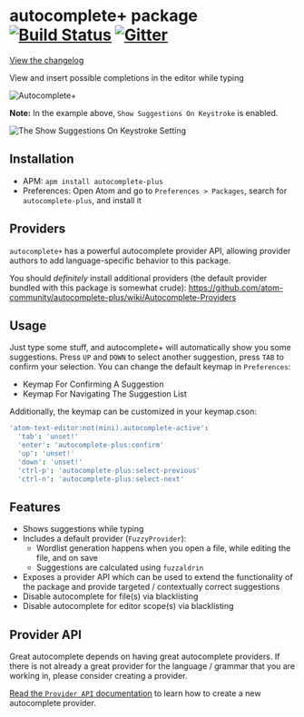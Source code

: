 # autocomplete+ package [![Build Status](https://travis-ci.org/atom-community/autocomplete-plus.svg?branch=master)](https://travis-ci.org/atom-community/autocomplete-plus) [![Gitter](https://badges.gitter.im/Join%20Chat.svg)](https://gitter.im/atom-community/autocomplete-plus)


[View the changelog](https://github.com/atom-community/autocomplete-plus/releases)

View and insert possible completions in the editor while typing

![Autocomplete+](http://s14.directupload.net/images/140304/y7r7g5df.gif)

**Note:** In the example above, `Show Suggestions On Keystroke` is enabled.

![The Show Suggestions On Keystroke Setting](https://cloud.githubusercontent.com/assets/744740/5886909/a7071c2a-a372-11e4-9894-f12db4e8a1ae.png)

## Installation

* APM: `apm install autocomplete-plus`
* Preferences: Open Atom and go to `Preferences > Packages`, search for `autocomplete-plus`, and install it

## Providers

`autocomplete+` has a powerful autocomplete provider API, allowing provider authors to add language-specific behavior to this package.

You should *definitely* install additional providers (the default provider bundled with this package is somewhat crude): https://github.com/atom-community/autocomplete-plus/wiki/Autocomplete-Providers

## Usage

Just type some stuff, and autocomplete+ will automatically show you some suggestions.
Press `UP` and `DOWN` to select another suggestion, press `TAB` to confirm your selection. You can change the default keymap in `Preferences`:

* Keymap For Confirming A Suggestion
* Keymap For Navigating The Suggestion List

Additionally, the keymap can be customized in your keymap.cson:

```coffeescript
'atom-text-editor:not(mini).autocomplete-active':
  'tab': 'unset!'
  'enter': 'autocomplete-plus:confirm'
  'up': 'unset!'
  'down': 'unset!'
  'ctrl-p': 'autocomplete-plus:select-previous'
  'ctrl-n': 'autocomplete-plus:select-next'
```

## Features

* Shows suggestions while typing
* Includes a default provider (`FuzzyProvider`):
  * Wordlist generation happens when you open a file, while editing the file, and on save
  * Suggestions are calculated using `fuzzaldrin`
* Exposes a provider API which can be used to extend the functionality of the package and provide targeted / contextually correct suggestions
* Disable autocomplete for file(s) via blacklisting
* Disable autocomplete for editor scope(s) via blacklisting

## Provider API

Great autocomplete depends on having great autocomplete providers. If there is not already a great provider for the language / grammar that you are working in, please consider creating a provider.

[Read the `Provider API` documentation](https://github.com/atom-community/autocomplete-plus/wiki/Provider-API) to learn how to create a new autocomplete provider.
